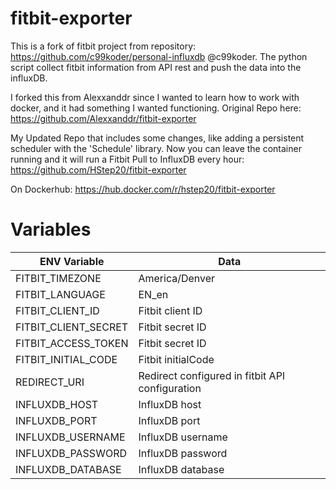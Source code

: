 

# fitbit-exporter

This is a fork of fitbit project from repository: https://github.com/c99koder/personal-influxdb @c99koder. The python script collect fitbit information from API rest and push the data into the influxDB.

I forked this from Alexxanddr since I wanted to learn how to work with docker, and it had something I wanted functioning. Original Repo here: https://github.com/Alexxanddr/fitbit-exporter

My Updated Repo that includes some changes, like adding a persistent scheduler with the 'Schedule' library. Now you can leave the container running and it will run a Fitbit Pull to InfluxDB every hour: https://github.com/HStep20/fitbit-exporter

On Dockerhub: https://hub.docker.com/r/hstep20/fitbit-exporter



# Variables
|  ENV Variable         | Data                                            |
|------------------------|-------------------------------------------------|
|  FITBIT_TIMEZONE      | America/Denver                                  |
|  FITBIT_LANGUAGE      | EN_en                                           |
|  FITBIT_CLIENT_ID     | Fitbit client ID                                |
|  FITBIT_CLIENT_SECRET | Fitbit secret ID                                |
|  FITBIT_ACCESS_TOKEN  | Fitbit secret ID                                |
|  FITBIT_INITIAL_CODE  | Fitbit initialCode                              |
|  REDIRECT_URI         | Redirect configured in fitbit API configuration |
|  INFLUXDB_HOST        | InfluxDB host                                   |
|  INFLUXDB_PORT        | InfluxDB port                                   |
|  INFLUXDB_USERNAME    | InfluxDB username                               |
|  INFLUXDB_PASSWORD    | InfluxDB password                               |
|  INFLUXDB_DATABASE    | InfluxDB database                               |